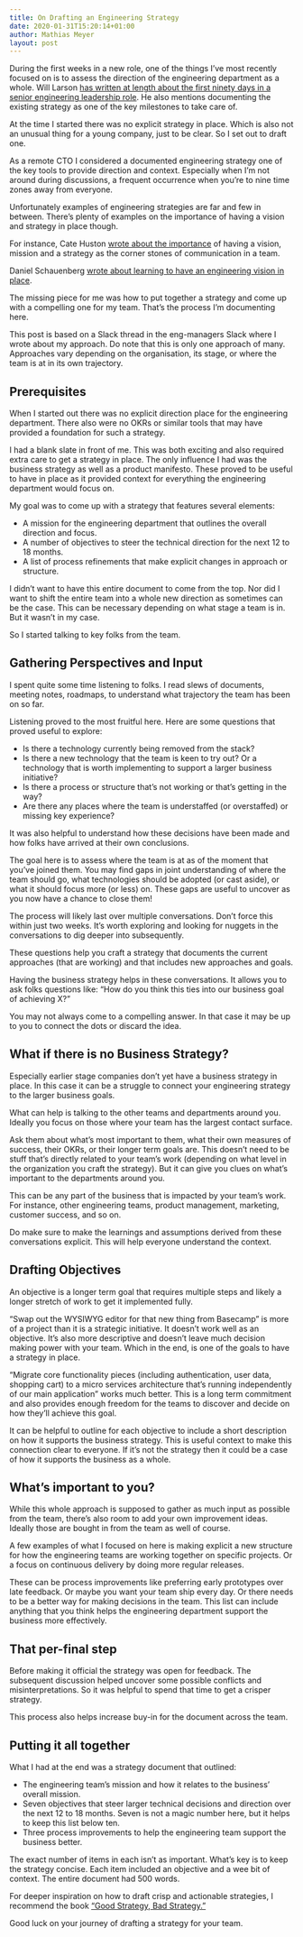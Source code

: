 ```yaml
---
title: On Drafting an Engineering Strategy
date: 2020-01-31T15:20:14+01:00
author: Mathias Meyer
layout: post
---
```


During the first weeks in a new role, one of the things I’ve most recently focused on is to assess the direction of the engineering department as a whole. Will Larson [has written at length about the first ninety days in a senior engineering leadership role](https://lethain.com/first-ninety-days-cto-vpe/). He also mentions documenting the existing strategy as one of the key milestones to take care of.

At the time I started there was no explicit strategy in place. Which is also not an unusual thing for a young company, just to be clear. So I set out to draft one.

As a remote CTO I considered a documented engineering strategy one of the key tools to provide direction and context. Especially when I’m not around during discussions, a frequent occurrence when you’re to nine time zones away from everyone.

Unfortunately examples of engineering strategies are far and few in between. There’s plenty of examples on the importance of having a vision and strategy in place though.

For instance, Cate Huston [wrote about the importance](https://qz.com/work/1468580/the-four-layers-of-communication-in-a-functional-team/) of having a vision, mission and a strategy as the corner stones of communication in a team.

Daniel Schauenberg [wrote about learning to have an engineering vision in place](https://unwiredcouch.com/2018/01/03/engineering-vision.html).

The missing piece for me was how to put together a strategy and come up with a compelling one for my team. That’s the process I’m documenting here.

This post is based on a Slack thread in the eng-managers Slack where I wrote about my approach. Do note that this is only one approach of many. Approaches vary depending on the organisation, its stage, or where the team is at in its own trajectory.

## Prerequisites

When I started out there was no explicit direction place for the engineering department. There also were no OKRs or similar tools that may have provided a foundation for such a strategy.

I had a blank slate in front of me. This was both exciting and also required extra care to get a strategy in place. The only influence I had was the business strategy as well as a product manifesto. These proved to be useful to have in place as it provided context for everything the engineering department would focus on.

My goal was to come up with a strategy that features several elements:

* A mission for the engineering department that outlines the overall direction and focus.
* A number of objectives to steer the technical direction for the next 12 to 18 months.
* A list of process refinements that make explicit changes in approach or structure.

I didn’t want to have this entire document to come from the top. Nor did I want to shift the entire team into a whole new direction as sometimes can be the case. This can be necessary depending on what stage a team is in. But it wasn’t in my case.

So I started talking to key folks from the team.

## Gathering Perspectives and Input

I spent quite some time listening to folks. I read slews of documents, meeting notes, roadmaps, to understand what trajectory the team has been on so far.

Listening proved to the most fruitful here. Here are some questions that proved useful to explore:

* Is there a technology currently being removed from the stack?
* Is there a new technology that the team is keen to try out? Or a technology that is worth implementing to support a larger business initiative?
* Is there a process or structure that’s not working or that’s getting in the way?
* Are there any places where the team is understaffed (or overstaffed) or missing key experience?

It was also helpful to understand how these decisions have been made and how folks have arrived at their own conclusions.

The goal here is to assess where the team is at as of the moment that you’ve joined them. You may find gaps in joint understanding of where the team should go, what technologies should be adopted (or cast aside), or what it should focus more (or less) on. These gaps are useful to uncover as you now have a chance to close them!

The process will likely last over multiple conversations. Don’t force this within just two weeks. It’s worth exploring and looking for nuggets in the conversations to dig deeper into subsequently.

These questions help you craft a strategy that documents the current approaches (that are working) and that includes new approaches and goals.

Having the business strategy helps in these conversations. It allows you to ask folks questions like: “How do you think this ties into our business goal of achieving X?”

You may not always come to a compelling answer. In that case it may be up to you to connect the dots or discard the idea.

## What if there is no Business Strategy?

Especially earlier stage companies don’t yet have a business strategy in place. In this case it can be a struggle to connect your engineering strategy to the larger business goals.

What can help is talking to the other teams and departments around you. Ideally you focus on those where your team has the largest contact surface.

Ask them about what’s most important to them, what their own measures of success, their OKRs, or their longer term goals are. This doesn’t need to be stuff that’s directly related to your team’s work (depending on what level in the organization you craft the strategy). But it can give you clues on what’s important to the departments around you.

This can be any part of the business that is impacted by your team’s work. For instance, other engineering teams, product management, marketing, customer success, and so on.

Do make sure to make the learnings and assumptions derived from these conversations explicit. This will help everyone understand the context.

## Drafting Objectives

An objective is a longer term goal that requires multiple steps and likely a longer stretch of work to get it implemented fully.

“Swap out the WYSIWYG editor for that new thing from Basecamp” is more of a project than it is a strategic initiative. It doesn’t work well as an objective. It’s also more descriptive and doesn’t leave much decision making power with your team. Which in the end, is one of the goals to have a strategy in place.

“Migrate core functionality pieces (including authentication, user data, shopping cart) to a micro services architecture that’s running independently of our main application” works much better. This is a long term commitment and also provides enough freedom for the teams to discover and decide on how they’ll achieve this goal.

It can be helpful to outline for each objective to include a short description on how it supports the business strategy. This is useful context to make this connection clear to everyone. If it’s not the strategy then it could be a case of how it supports the business as a whole.

## What’s important to you?

While this whole approach is supposed to gather as much input as possible from the team, there’s also room to add your own improvement ideas. Ideally those are bought in from the team as well of course.

A few examples of what I focused on here is making explicit a new structure for how the engineering teams are working together on specific projects. Or a focus on continuous delivery by doing more regular releases.

These can be process improvements like preferring early prototypes over late feedback. Or maybe you want your team ship every day. Or there needs to be a better way for making decisions in the team. This list can include anything that you think helps the engineering department support the business more effectively.

## That per-final step

Before making it official the strategy was open for feedback. The subsequent discussion helped uncover some possible conflicts and misinterpretations. So it was helpful to spend that time to get a crisper strategy.

This process also helps increase buy-in for the document across the team.

## Putting it all together

What I had at the end was a strategy document that outlined:

* The engineering team’s mission and how it relates to the business’ overall mission.
* Seven objectives that steer larger technical decisions and direction over the next 12 to 18 months. Seven is not a magic number here, but it helps to keep this list below ten.
* Three process improvements to help the engineering team support the business better.

The exact number of items in each isn’t as important. What’s key is to keep the strategy concise. Each item included an objective and a wee bit of context. The entire document had 500 words.

For deeper inspiration on how to draft crisp and actionable strategies, I recommend the book [“Good Strategy, Bad Strategy.”](https://www.goodreads.com/book/show/11721966-good-strategy-bad-strategy)

Good luck on your journey of drafting a strategy for your team.
